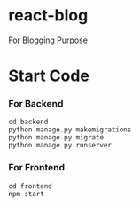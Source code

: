 # react-blog
For Blogging Purpose

# Start Code
### For Backend 
```
cd backend
python manage.py makemigrations
python manage.py migrate
python manage.py runserver
```

### For Frontend
```
cd frontend
npm start
```
